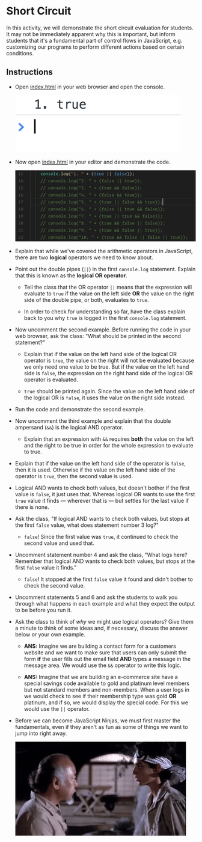 # Short Circuit

In this activity, we will demonstrate the short circuit evaluation for students. It may not be immediately apparent why this is important, but inform students that it's a fundamental part of control flows in JavaScript, e.g. customizing our programs to perform different actions based on certain conditions.

## Instructions

* Open [index.html](index.html) in your web browser and open the console.

  ![Console Output](Images/01-Console-Output.png)

* Now open [index.html](index.html) in your editor and demonstrate the code.

  ![Code](Images/02-Code.png)

* Explain that while we've covered the arithmetic operators in JavaScript, there are two **logical** operators we need to know about.

* Point out the double pipes (`||`) in the first `console.log` statement. Explain that this is known as the **logical OR operator**.

  * Tell the class that the OR operator `||` means that the expression will evaluate to `true` if the value on the left side **OR** the value on the right side of the double pipe, or both, evaluates to `true`.

  * In order to check for understanding so far, have the class explain back to you why `true` is logged in the first `console.log` statement.

* Now uncomment the second example. Before running the code in your web browser, ask the class: "What should be printed in the second statement?"

  * Explain that if the value on the left hand side of the logical OR operator is `true`, the value on the right will not be evaluated because we only need one value to be true. But if the value on the left hand side is `false`, the expression on the right hand side of the logical OR operator is evaluated.

  * `true` should be printed again. Since the value on the left hand side of the logical OR is `false`, it uses the value on the right side instead.

* Run the code and demonstrate the second example.

* Now uncomment the third example and explain that the double ampersand (`&&`) is the logical AND operator.

  * Explain that an expression with `&&` requires **both** the value on the left and the right to be true in order for the whole expression to evaluate to true.

* Explain that if the value on the left hand side of the operator is `false`, then it is used. Otherwise if the value on the left hand side of the operator is `true`, then the second value is used.

* Logical AND wants to check both values, but doesn't bother if the first value is `false`, it just uses that. Whereas logical OR wants to use the first `true` value it finds &mdash; wherever that is &mdash; but settles for the last value if there is none.

* Ask the class, "If logical AND wants to check both values, but stops at the first `false` value, what does statement number 3 log?"

  * `false`! Since the first value was `true`, it continued to check the second value and used that.

* Uncomment statement number 4 and ask the class, "What logs here?Remember that logical AND wants to check both values, but stops at the first `false` value it finds."

  * `false`! It stopped at the first `false` value it found and didn't bother to check the second value.

* Uncomment statements 5 and 6 and ask the students to walk you through what happens in each example and what they expect the output to be before you run it.

* Ask the class to think of *why* we might use logical operators? Give them a minute to think of some ideas and, if necessary, discuss the answer below or your own example.

  * **ANS:** Imagine we are building a contact form for a customers website and we want to make sure that users can only submit the form **if** the user fills out the email field **AND** types a message in the message area. We would use the `&&` operator to write this logic.

  * **ANS:** Imagine that we are building an e-commerce site have a special savings code available to gold and platinum level members but not standard members and non-members. When a user logs in we would check to see if their membership type was gold **OR** platinum, and if so, we would display the special code. For this we would use the `||` operator.  

* Before we can become JavaScript Ninjas, we must first master the fundamentals, even if they aren't as fun as some of things we want to jump into right away.

    ![Karate Kid](Images/03-Karate-Kid.gif)
